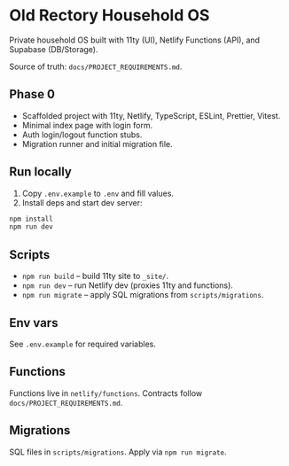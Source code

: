 # Old Rectory Household OS

Private household OS built with 11ty (UI), Netlify Functions (API), and Supabase (DB/Storage).

Source of truth: `docs/PROJECT_REQUIREMENTS.md`.

## Phase 0

- Scaffolded project with 11ty, Netlify, TypeScript, ESLint, Prettier, Vitest.
- Minimal index page with login form.
- Auth login/logout function stubs.
- Migration runner and initial migration file.

## Run locally

1. Copy `.env.example` to `.env` and fill values.
2. Install deps and start dev server:

```sh
npm install
npm run dev
```

## Scripts

- `npm run build` – build 11ty site to `_site/`.
- `npm run dev` – run Netlify dev (proxies 11ty and functions).
- `npm run migrate` – apply SQL migrations from `scripts/migrations`.

## Env vars

See `.env.example` for required variables.

## Functions

Functions live in `netlify/functions`. Contracts follow `docs/PROJECT_REQUIREMENTS.md`.

## Migrations

SQL files in `scripts/migrations`. Apply via `npm run migrate`.
